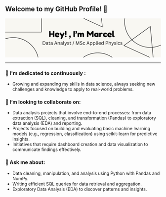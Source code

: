 ## Welcome to my GitHub Profile! 👋

![Banner](https://github.com/MarcelAlfaro/github-profile-assets/blob/main/Banner%20Github.png?raw=true)

---

### 🌱 I'm dedicated to continuously :
- Growing and expanding my skills in data science, always seeking new challenges and knowledge to apply to real-world problems.

###  🔭 I’m looking to collaborate on:
- Data analysis projects that involve end-to-end processes: from data extraction (SQL), cleaning, and transformation (Pandas) to exploratory data analysis (EDA) and reporting.
- Projects focused on building and evaluating basic machine learning models (e.g., regression, classification) using scikit-learn for predictive insights.
- Initiatives that require dashboard creation and data visualization to communicate findings effectively.

### 💬 Ask me about:
- Data cleaning, manipulation, and analysis using Python with Pandas and NumPy.
- Writing efficient SQL queries for data retrieval and aggregation.
- Exploratory Data Analysis (EDA) to discover patterns and insights.
